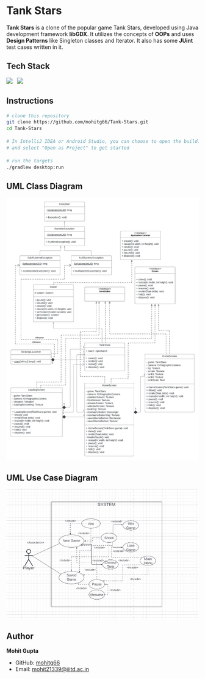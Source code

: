 # Tank Stars
**Tank Stars** is a clone of the popular game Tank Stars, developed using Java development framework **libGDX**.
It utilizes the concepts of **OOPs** and uses **Design Patterns** like Singleton classes and Iterator. It also has some **JUint** test cases written in it.


## Tech Stack

<img height="50px" src="https://cdn.svgporn.com/logos/java.svg"> &nbsp; <img height="50px" src="https://happycoding.io/tutorials/libgdx/images/libgdx-1.png">


## Instructions

```bash
# clone this repository
git clone https://github.com/mohitg66/Tank-Stars.git
cd Tank-Stars

# In IntelliJ IDEA or Android Studio, you can choose to open the build.gradle file
# and select "Open as Project" to get started

# run the targets
./gradlew desktop:run
```


## UML Class Diagram
<img src="UML Class-diagram.jpeg">


## UML Use Case Diagram
<img src="UML Use-case diagram.jpeg">


## Author

**Mohit Gupta**

- GitHub: [mohitg66](https://github.com/mohitg66/)
- Email: [mohit21339@iiitd.ac.in](mailto:mohit21339@iiitd.ac.in)

